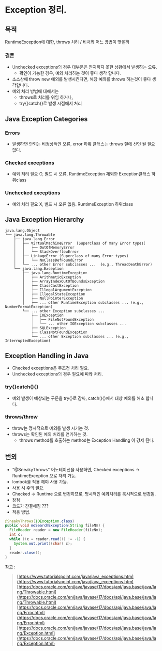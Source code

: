 # Exception 정리.

## 목적
RuntimeException에 대한, throws 처리 / 비처리 어느 방법이 맞을까
### 결론
- Unchecked exceptions의 경우 대부분은 인지하지 못한 상황에서 발생하는 오류.
  - 확인이 가능한 경우, 예외 처리하는 것이 좋다 생각 합니다.
- 소스상에 throw new 예외를 발생시킨다면, 해당 예외를 throws 하는것이 좋다 생각합니다.
- 예외 처리 방법에 대해서는 
  - throws로 처리를 위임 하거나, 
  - try{}catch{}로 발생 시점에서 처리

## Java Exception Categories
### Errors
  - 발생하면 안되는 비정상적인 오류, error 하위 클래스는 throws 절에 선언 될 필요 없다. 
### Checked exceptions
  - 예외 처리 필요 O, 빌드 시 오류, RuntimeException 제외한 Exception클래스 하위class
### Unchecked exceptions
  - 예외 처리 필요 X, 빌드 시 오류 없음. RuntimeException 하위class

## Java Exception Hierarchy
```
java.lang.Object
└── java.lang.Throwable
    ├── java.lang.Error
    │   ├── VirtualMachineError  (Superclass of many Error types)
    │   │   ├── OutOfMemoryError
    │   │   └── StackOverflowError
    │   ├── LinkageError (Superclass of many Error types)
    │   │   └── NoClassDefFoundError
    │   └── ... other Error subclasses ...  (e.g., ThreadDeathError)
    └── java.lang.Exception
        ├── java.lang.RuntimeException
        │   ├── ArithmeticException
        │   ├── ArrayIndexOutOfBoundsException
        │   ├── ClassCastException
        │   ├── IllegalArgumentException
        │   ├── IllegalStateException
        │   ├── NullPointerException
        │   ├── ... other RuntimeException subclasses ... (e.g., NumberFormatException)
        └── ... other Exception subclasses ...
            ├── IOException
            │   ├── FileNotFoundException
            │   └── ... other IOException subclasses ...
            ├── SQLException
            ├── ClassNotFoundException
            └── ... other Exception subclasses ... (e.g., InterruptedException)
```
## Exception Handling in Java
- Checked exceptions은 무조건 처리 필요.
- Unchecked exceptions의 경우 필요에 따라 처리.
### try{}catch(){}
- 예외 발생이 예상되는 구문을 try{}로 감싸, catch(){}에서 대상 예외를 해소 합니다.
### throws/throw
- throw는 명시적으로 예외를 발생 시키는 것.
- throws는 확인된 예외 처리를 연기하는 것.
  - throws method를 호출하는 method는 Exception Handling 이 강제 된다.

## 번외
- "@SneakyThrows" 어노테이션을 사용하면, Checked exceptions -> RuntimeException 으로 처리 가능.
 - lombok을 적용 해야 사용 가능.
 - 사용 시 주의 필요.
  - Checked -> Runtime 으로 변경하므로, 명시적인 예외처리를 묵시적으로 변경됨.
 - 장점
  - 코드가 간결해짐 ???
 - 적용 방법.
```java
@SneakyThrows(IOException.class)
public void noSearchException(String fileNm) {
  FileReader reader = new FileReader(fileNm);
  int c;
  while ((c = reader.read()) != -1) {
    System.out.print((char) c);
  }
  reader.close();
}
 ```
참고 :
> [https://www.tutorialspoint.com/java/java_exceptions.htm](https://www.tutorialspoint.com/java/java_exceptions.htm)
> [https://docs.oracle.com/en/java/javase/17/docs/api/java.base/java/lang/Throwable.html](https://docs.oracle.com/en/java/javase/17/docs/api/java.base/java/lang/Throwable.html)
> [https://docs.oracle.com/en/java/javase/17/docs/api/java.base/java/lang/Error.html](https://docs.oracle.com/en/java/javase/17/docs/api/java.base/java/lang/Error.html)
> [https://docs.oracle.com/en/java/javase/17/docs/api/java.base/java/lang/Exception.html](https://docs.oracle.com/en/java/javase/17/docs/api/java.base/java/lang/Exception.html)
